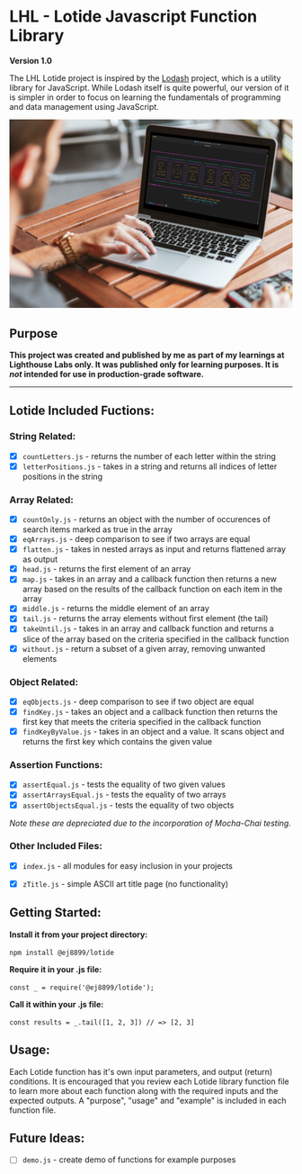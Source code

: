 # LHL - Lotide Javascript Function Library
**Version 1.0**

The LHL Lotide project is inspired by the [Lodash](https://lodash.com/) project, which is a utility library for JavaScript. While Lodash itself is quite powerful, our version of it is simpler in order to focus on learning the fundamentals of programming and data management using JavaScript.

![Lotide Javascript Library](./image-lotideTitle2.jpg)

## Purpose

**This project was created and published by me as part of my learnings at Lighthouse Labs only.  It was published only for learning purposes. It is _not_ intended for use in production-grade software.**

---

## Lotide Included Fuctions:

### String Related:
- [x] `countLetters.js` - returns the number of each letter within the string
- [x] `letterPositions.js` - takes in a string and returns all indices of letter positions in the string

### Array Related:
- [x] `countOnly.js` - returns an object with the number of occurences of search items marked as true in the array
- [x] `eqArrays.js` - deep comparison to see if two arrays are equal
- [x] `flatten.js` - takes in nested arrays as input and returns flattened array as output
- [x] `head.js` - returns the first element of an array
- [x] `map.js` - takes in an array and a callback function then returns a new array based on the results of the callback function on each item in the array
- [x] `middle.js` - returns the middle element of an array
- [x] `tail.js` - returns the array elements without first element (the tail)
- [x] `takeUntil.js` - takes in an array and callback function and returns a slice of the array based on the criteria specified in the callback function
- [x] `without.js` - return a subset of a given array, removing unwanted elements

### Object Related:
- [x] `eqObjects.js` - deep comparison to see if two object are equal
- [x] `findKey.js` - takes an object and a callback function then returns the first key that meets the criteria specified in the callback function
- [x] `findKeyByValue.js` - takes in an object and a value. It scans object and returns the first key which contains the given value

### Assertion Functions:
- [x] `assertEqual.js` - tests the equality of two given values
- [x] `assertArraysEqual.js` - tests the equality of two arrays
- [x] `assertObjectsEqual.js` - tests the equality of two objects  

_Note these are depreciated due to the incorporation of Mocha-Chai testing._

### Other Included Files:
- [x] `index.js` - all modules for easy inclusion in your projects
- [x] `zTitle.js` - simple ASCII art title page (no functionality)


## Getting Started:
**Install it from your project directory:**

`npm install @ej8899/lotide`

**Require it in your .js file:**

`const _ = require('@ej8899/lotide');`

**Call it within your .js file:**

`const results = _.tail([1, 2, 3]) // => [2, 3]`
## Usage:
Each Lotide function has it's own input parameters, and output (return) conditions.   It is encouraged that you review each Lotide library function file to learn more about each function along with the required inputs and the expected outputs.  A "purpose", "usage" and "example" is included in each function file.

## Future Ideas:
- [ ] `demo.js` - create demo of functions for example purposes
